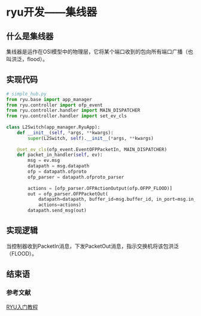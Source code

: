 # ryu开发——集线器

## 什么是集线器
集线器是运作在OSI模型中的物理层，它将某个端口收到的包向所有端口广播（也叫洪泛，flood）。
## 实现代码
```py
# simple_hub.py
from ryu.base import app_manager
from ryu.controller import ofp_event
from ryu.controller.handler import MAIN_DISPATCHER
from ryu.controller.handler import set_ev_cls
 
class L2Switch(app_manager.RyuApp):
    def __init__(self, *args, **kwargs):
        super(L2Switch, self).__init__(*args, **kwargs)
 
    @set_ev_cls(ofp_event.EventOFPPacketIn, MAIN_DISPATCHER)
    def packet_in_handler(self, ev):
        msg = ev.msg
        datapath = msg.datapath
        ofp = datapath.ofproto
        ofp_parser = datapath.ofproto_parser
 
        actions = [ofp_parser.OFPActionOutput(ofp.OFPP_FLOOD)]
        out = ofp_parser.OFPPacketOut(
            datapath=datapath, buffer_id=msg.buffer_id, in_port=msg.in_port,
            actions=actions)
        datapath.send_msg(out)
```
## 实现逻辑
当控制器收到PacketIn消息，下发PacketOut消息，指示交换机将该包洪泛（FLOOD）。
## 结束语
### 参考文献
[RYU入门教程](https://www.sdnlab.com/1785.html)
